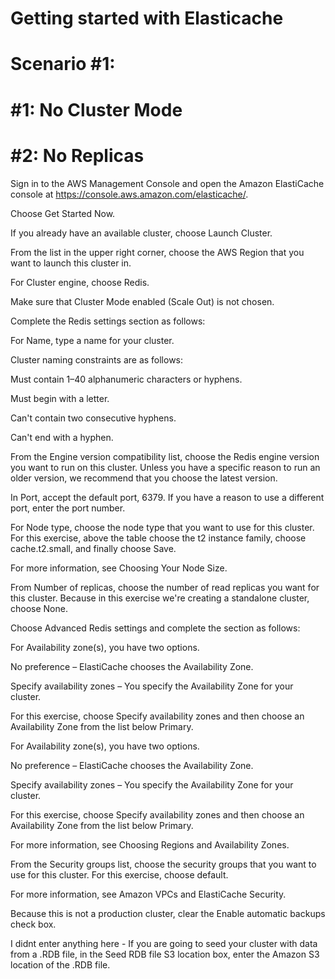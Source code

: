 # Getting started with Elasticache

# Scenario #1:

# #1: No Cluster Mode
# #2: No Replicas


Sign in to the AWS Management Console and open the Amazon ElastiCache console at https://console.aws.amazon.com/elasticache/.

Choose Get Started Now.

If you already have an available cluster, choose Launch Cluster.

From the list in the upper right corner, choose the AWS Region that you want to launch this cluster in.

For Cluster engine, choose Redis.

Make sure that Cluster Mode enabled (Scale Out) is not chosen.

Complete the Redis settings section as follows:

For Name, type a name for your cluster.

Cluster naming constraints are as follows:

Must contain 1–40 alphanumeric characters or hyphens.

Must begin with a letter.

Can't contain two consecutive hyphens.

Can't end with a hyphen.

From the Engine version compatibility list, choose the Redis engine version you want to run on this cluster. Unless you have a specific reason to run an older version, we recommend that you choose the latest version.

In Port, accept the default port, 6379. If you have a reason to use a different port, enter the port number.


For Node type, choose the node type that you want to use for this cluster. For this exercise, above the table choose the t2 instance family, choose cache.t2.small, and finally choose Save.

For more information, see Choosing Your Node Size.

From Number of replicas, choose the number of read replicas you want for this cluster. Because in this exercise we're creating a standalone cluster, choose None.


Choose Advanced Redis settings and complete the section as follows:


For Availability zone(s), you have two options.

No preference – ElastiCache chooses the Availability Zone.

Specify availability zones – You specify the Availability Zone for your cluster.

For this exercise, choose Specify availability zones and then choose an Availability Zone from the list below Primary.

For Availability zone(s), you have two options.

No preference – ElastiCache chooses the Availability Zone.

Specify availability zones – You specify the Availability Zone for your cluster.

For this exercise, choose Specify availability zones and then choose an Availability Zone from the list below Primary.

For more information, see Choosing Regions and Availability Zones.

From the Security groups list, choose the security groups that you want to use for this cluster. For this exercise, choose default.

For more information, see Amazon VPCs and ElastiCache Security.

Because this is not a production cluster, clear the Enable automatic backups check box.

I didnt enter anything here - If you are going to seed your cluster with data from a .RDB file, in the Seed RDB file S3 location box, enter the Amazon S3 location of the .RDB file.


